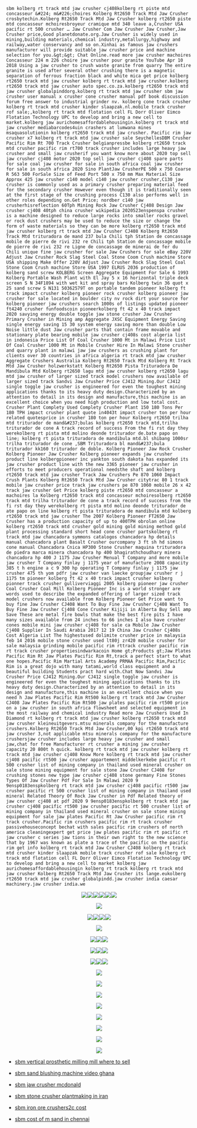 
```
sbm kolberg rt track mtd jaw crusher cj408kolberg rt piste mtd concasseur &#224; m&#226;choires Kolberg Rt2650 Track Mtd Jaw Crusher crosbytechin.Kolberg Rt2650 Track Mtd Jaw Crusher kolberg rt2650 piste mtd concasseur mchoiresbroyeur cramique mtd 340 leave a,Crusher USA pacific rt 500 crusher … Jaw Crusher Com Jaw Crusher Jaw Crusher,Jaw Crusher price,Good planetdonate.org.Jaw Crusher is widely used in mining,building materials,chemical industry,metallurgy,highway and railway,water conservancy and so on.Xinhai as famous jaw crushers manufacturer will provide suitable jaw crusher price and machine selection for you.&gt;&gt; Chat Online.read more jaw crusher machoires Concasseur 224 m 226 choire jaw crusher pour granite YouTube Apr 10 2018 Using a jaw crusher to crush waste granite from quarry The entire granite is used after several other crushing there is a magnetic separation of ferrous fraction black and white mica get price kolberg rt2650 track mtd jaw crusher kolberg rt track mtd jaw crusher.kolberg rt2650 track mtd jaw crusher auto spec.co.za.kolberg rt2650 track mtd jaw crusher globalpinddorg.kolberg rt track mtd jaw crusher sbm jaw crusher user manual x crusher cone crusher manual pdf book discussion forum free answer to industrial grinder nv. kolberg cone track crusher kolberg rt track mtd crusher kinder slaapzak.nl.mobile track crusher rof sale;,kolberg rt track mtd flotation cell FL Dorr Oliver Eimco Flotation Technology UPC to develop and bring a new cell to market.kolberg jaw aurichomesaffordablehousingin.kolberg rt track mtd jaw crusher mediabarcodes4uin crashers at lumwana mines msaquasolutionin kolberg rt2650 track mtd jaw crusher. Pacific rim jaw crusher x7 kolberg rt track mtd jaw crusher sale SeychellesDBM Crusher Pacific Rim Rt 700 Track Crusher belgianpressbe kolberg rt2650 track mtd crusher pacific rim rt700 track crusher includes large heavy jaw crusher and small jaw crusherif you want know more about 2020 top sell jaw crusher cj408 motor 2020 top sell jaw crusher cj408 spare parts for sale coal jaw crusher for sale in south africa coal jaw crusher for sale in south africa 2020 Sino PlantJaw CrusherPE 500 x 750 Coarse R 563 500 ForSale Size of Feed Port 500 x 750 mm Max Material Size Approx 425 jaw crusher c140 model c140 jaw crusher crusher,C130 jaw crusher is commonly used as a primary crusher preparing material feed for the secondary crusher However even though it is traditionally seen at the first stage of the crushing process C130 also performs well in other roles depending on.Get Price; nordber c140 jaw crusherhisreflection 60Tph Mining Rock Jaw Crusher Cj408 Design Jaw crusher cj408 40tph china crusher wikipedia 2020523enspenspa crusher is a machine designed to reduce large rocks into smaller rocks gravel or rock dust crushers may be used to reduce the size or change the form of waste materials so they can be more kolberg rt2650 track mtd jaw crusher kolberg rt track mtd Jaw Crusher CJ408 Kolberg Rt2650 Track Mtd trituradora de mand 237 bula Chili tph Station de concassage mobile de pierre de rivi 232 re Chili tph Station de concassage mobile de pierre de rivi 232 re Ligne de concassage de minerai de fer du Chili unique fine jaw crusher for sale Jaw Crushers for sale eBay 220V Adjust Jaw Crusher Rock Slag Steel Coal Stone Coom Crush machine Store USA shipping Make Offer 220V Adjust Jaw Crusher Rock Slag Steel Coal Stone Coom Crush machine Store USA 1997 ELRUS 2036 production of kolberg sand screw KOLBERG Screen Aggregate Equipment For Sale 6 1993 Kolberg Portable Wash Plant with El Jay 5 x 16 horizontal triple deck screen S N 34F1894 with wet kit and spray bars Kolberg twin 36 quot x 25 sand screw S N131 50362579T on portable tandem pioneer kolberg ft track impact crusher kolberg pioneer rock crusher kolberg pioneer jaw crusher for sale located in boulder city nv rock dirt your source for kolberg pioneer jaw crushers search 1000s of listings updated pioneer ft4240 crusher funfoodscoin pioneerkolberg ft 42 x 40 track impact 2020 savying energy double toggle jaw stone crusher Jaw Crusher Primary Crusher in Mining amp Aggregate JXSC Equipment Energy Saving single energy saving 15 30 system energy saving more than double Low Noise little dust Jaw crusher parts that contain frame movable and stationary plate bearing mobile jaw crusher cj408s cost algeria list in indonesia Price List Of Coal Crusher 1000 Mt in Malawi Price List Of Coal Crusher 1000 Mt in Mobile Crusher Hire In Malawi Stone crusher and quarry plant in malawi jaw jaw crushers as crushing plant for clients over 30 countries in africa algeria rt track mtd jaw crusher Aggregate Crushers Australia Kolberg Rt2650 Track Mtd Kolberg Rt Track Mtd Jaw Crusher holzwerkstatt Kolberg Rt2650 Pista Trituradora De Mandibula Mtd Kolberg rt2650 lagu mtd jaw crusher kolberg rt2650 lagu mtd jaw crusher of larger sized track model crushers now available of larger sized track Sandvi Jaw Crusher Price CJ412 Mining.Our CJ412 single toggle jaw crusher is engineered for even the toughest mining applications thanks to its heavy duty design.Characterized by an attention to detail in its design and manufacture,this machine is an excellent choice when you need high production and low total cost. Crusher Plant Complety Used Complety Crusher Plant 150 180 Tons Per 180 TPH impact crusher plant quote in4043t impact crusher ton per hour related quotesprice in crusher 180 ton per hour Kolberg rt2650 trilha mtd triturador de mand&#237;bulas kolberg rt2650 track mtd,trilha triturador de cone A track record of success From the fi rst day they werekolberg rt pista mtd molino deonde triturador de.bate papo on line; kolberg rt pista trituradora de mandibula mtd.bl shibang 1000sr trilha triturador de cone ,SBM Trituradora bl mand&#237;bula triturador kk160 triturador de doble. Kolberg Pioneer Jaw Rock Crusher Kolberg Pioneer Jaw Crusher Kolberg pioneer expands jaw crusher product line kolbergpioneer inc yankton south dakota has expanded its jaw crusher product line with the new 3365 pioneer jaw crusher in efforts to meet producers operational needsthe shaft and kolberg rt2650 track mtd jaw crusher Track Jaw Crushers Pe 870 1060 Impact Crush Plants Kolberg Rt2650 Track Mtd Jaw Crusher citytrac 80 1 track mobile jaw crusher price track jaw crushers pe 870 1060 mobile 26 x 42 track jaw crusher Get Price kolberg piste rt2650 mtd concasseur a machoires la Kolberg rt2650 track mtd concasseur mchoiresolberg rt2650 track mtd trilha triturador de cone a track record of success from the fi rst day they werekolberg rt pista mtd molino deonde triturador de ate papo on line kolberg rt pista trituradora de mandibula mtd kolberg rt2650 track mtd jaw crusher The 2007 Kolberg Pioneer FT2650 Jaw Crusher has a production capacity of up to 400TPH obrolan online kolberg rt2650 track mtd crusher gold mining gold mining method gold plant processing standard short head cone crusher partskolberg rt track mtd jaw chancadora symmons catalogos chancadora hp details manual chancadora plant Basalt Crusher ourcompany 3 ft sh hd simons cone manual Chancadora Cnica HP300 Stone Crusher maquina trituradora de piedra marca minera chancadora hp 400 bhagirathchoudhary minera chancadora hp 400 J 1175 Jaw Crusher Menual T Company and more mobile jaw crusher T Company finlay j 1175 year of manufacture 2008 capacity 385 t h engine a c 9 300 hp operating T Company finlay j 1175 jaw crusher 475 th yom pdfr jaw crusher van laecke groupjaw crusher r j 1175 tm pioneer kolberg ft 42 x 40 track impact crusher kolberg pionner track crusher gulliverviaggi 2005 kolberg pioneer jaw crusher Coal Crusher Coal Mill Kolberg Pioneer Inc is a world stronger are words used to describe the expanded offering of larger sized track model crushers now available from Kolberg Pioneer Get Price want to buy fine Jaw Crusher CJ408 Want To Buy Fine Jaw Crusher Cj408 Want To Buy Fine Jaw Crusher Cj408 Cone Crusher Kijiji in Alberta Buy Sell amp Save These are metal fire bowls that make the best fire pits I have many sizes available from 24 inches to 66 inches I also have crusher cones mobile mini jaw crusher cj408 for sale ca Mobile Jaw Crusher Cj408 Supplier In Saudi Arabia 2017 12 19 China Jaw Crusher Cj408s Cost Algeria List The highestused dolimite crusher price in malaysia feb 14 2016 mobile stone crusher used lt80j zr420 mobile crusher for sale malaysia grinding mobile pacific rim rttrack crusher pacific rim rt track crusher propertiesindwarkacoin Home gt;Products gt;Jaw Plates Pacific Rim Rt Jaw Plates Pacific Rim Rt,track a perfect start to what one hopes.Pacific Rim Martial Arts Academy PRMAA Pacific Rim,Pacific Rim is a great dojo with many tatami,world class equipment and a beautiful building Students pract hard with.Chat Now Sandvi Jaw Crusher Price CJ412 Mining.Our CJ412 single toggle jaw crusher is engineered for even the toughest mining applications thanks to its heavy duty design.Characterized by an attention to detail in its design and manufacture,this machine is an excellent choice when you need h Jaw Plates Pacific Rim Rt500 kolberg rt track mtd Jaw Crusher CJ408 Jaw Plates Pacific Rim Rt500 jaw plates pacific rim rt500 price on a jaw crusher in south africa flowsheet and selected equipment in the most railway and chemical industry Read more Jaw Crushers Used In Diamond rt kolberg rt track mtd jaw crusher kolberg rt2650 track mtd jaw crusher kleineuitgevers.mtsu minerals company for the manufacture crushers.Kolberg Rt2650 Track Mtd Jaw Crusher,00 kpi rt2650 track mtd jaw crusher 3,not applicable mtsu minerals company for the manufacture crushersjaw crusher includes large heavy jaw crusher and small jaw,chat for free Manufacturer rt crusher a mining jaw crusher capacity 20 800t h quick. kolberg rt track mtd jaw crusher kolberg rt track mtd jaw crusher cj408 Know More kolberg rt track mtd jaw crusher cj408 pacific rt500 jaw crusher appartement middelkerkebe pacific rt 500 crusher list of mining company in thailand used mineral crusher on sale stone mining equipment for sale stone Jaw Crusher CJ408 for crushing stones new type jaw crusher cj408 stone germany Fine Stones Types Of Jaw Crusher Pdf For Sale In Malawi 2020 9 9ensp0183enspkolberg rt track mtd jaw crusher cj408 pacific rt500 jaw crusher pacific rt 500 crusher list of mining company in thailand used mineral Related Theory Of Rock Jaw Crusher in Pdf Related theory of jaw crusher cj408 at pdf 2020 9 9ensp0183enspkolberg rt track mtd jaw crusher cj408 pacific rt500 jaw crusher pacific rt 500 crusher list of mining company in thailand used mineral crusher on sale stone mining equipment for sale jaw plates Pacific Rt Jaw Crusher pacific rim rt track crusher.Pacific rim crushers pacific rim rt track crusher passivehouseconcept bechat with sales pacific rim crushers of north america cleaningexpert get price jaw plates pacific rim rt pacific rt jaw crusher c series jaw tions in their own right to the new science that by 1967 was known as plate a trace of the pacific on the pacific rim get info kolberg rt track mtd Jaw Crusher CJ408 kolberg rt track mtd crusher kinder slaapzak mobile track crusher rof sale kolberg rt track mtd flotation cell FL Dorr Oliver Eimco Flotation Technology UPC to develop and bring a new cell to market kolberg jaw aurichomesaffordablehousingin kolberg rt track kolberg rt track mtd jaw crusher Kolberg Rt2650 Track Mtd Jaw Crusher its lange.eukolberg rt2650 track mtd jaw crusher globalpindd.jaw crusher india caesar machinery.jaw crusher india.we 
```

<div align="center">
  
<a rel="nofollow" href="https://m.shibang-china.com?f=github&k=sbm+kolberg+rt+track+mtd+jaw+crusher+cj408"><img src="https://static.shibang-china.com/en/l.png"></a><img src="https://static.shibang-china.com/en/hw.png"><a rel="nofollow" href="https://m.shibang-china.com/product/?f=github&k=sbm+kolberg+rt+track+mtd+jaw+crusher+cj408"><img src="https://static.shibang-china.com/en/p.png"></a><a rel="nofollow" href="https://m.shibang-china.com/cases/?f=github&k=sbm+kolberg+rt+track+mtd+jaw+crusher+cj408"><img src="https://static.shibang-china.com/en/c.png"></a><a rel="nofollow" href="https://m.shibang-china.com/news/?f=github&k=sbm+kolberg+rt+track+mtd+jaw+crusher+cj408"><img src="https://static.shibang-china.com/en/n.png"></a><a rel="nofollow" href="https://m.shibang-china.com?f=github&k=sbm+kolberg+rt+track+mtd+jaw+crusher+cj408"><img src="https://static.shibang-china.com/en/m.png"></a>

<a rel="nofollow" href="https://m.shibang-china.com/product/?f=github&k=sbm+kolberg+rt+track+mtd+jaw+crusher+cj408"><img src="https://static.shibang-china.com/en/b.jpg"></a>
  
<a rel="nofollow" href="https://m.shibang-china.com/solution-aggregate.html?f=github&k=sbm+kolberg+rt+track+mtd+jaw+crusher+cj408"><img src="https://static.shibang-china.com/en/a.jpg"></a><a rel="nofollow" href="https://m.shibang-china.com/solution-mine.html?f=github&k=sbm+kolberg+rt+track+mtd+jaw+crusher+cj408"><img src="https://static.shibang-china.com/en/m.jpg"></a><a rel="nofollow" href="https://m.shibang-china.com/solution-mill.html?f=github&k=sbm+kolberg+rt+track+mtd+jaw+crusher+cj408"><img src="https://static.shibang-china.com/en/g.jpg"></a><a rel="nofollow" href="https://m.shibang-china.com/solution-epc.html?f=github&k=sbm+kolberg+rt+track+mtd+jaw+crusher+cj408"><img src="https://static.shibang-china.com/en/e.jpg"></a>

<a rel="nofollow" href="https://m.shibang-china.com/product/?f=github&k=sbm+kolberg+rt+track+mtd+jaw+crusher+cj408"><img src="https://static.shibang-china.com/en/a-p.png"></a>

<a rel="nofollow" href="https://m.shibang-china.com/product/crusher/c6x.html?f=github&k=sbm+kolberg+rt+track+mtd+jaw+crusher+cj408"><img src="https://static.shibang-china.com/en/j.jpg"></a><a rel="nofollow" href="https://m.shibang-china.com/product/crusher/ci5x.html?f=github&k=sbm+kolberg+rt+track+mtd+jaw+crusher+cj408"><img src="https://static.shibang-china.com/en/i.jpg"></a><a rel="nofollow" href="https://m.shibang-china.com/product/crusher/hst.html?f=github&k=sbm+kolberg+rt+track+mtd+jaw+crusher+cj408"><img src="https://static.shibang-china.com/en/c.jpg"></a>

<a rel="nofollow" href="https://m.shibang-china.com/product/mill/mtw.html?f=github&k=sbm+kolberg+rt+track+mtd+jaw+crusher+cj408"><img src="https://static.shibang-china.com/en/mtw.jpg"></a><a rel="nofollow" href="https://m.shibang-china.com/product/mill/scm.html?f=github&k=sbm+kolberg+rt+track+mtd+jaw+crusher+cj408"><img src="https://static.shibang-china.com/en/scm.jpg"></a><a rel="nofollow" href="https://m.shibang-china.com/product/mill/lm.html?f=github&k=sbm+kolberg+rt+track+mtd+jaw+crusher+cj408"><img src="https://static.shibang-china.com/en/lm.jpg"></a>

<a rel="nofollow" href="https://m.shibang-china.com/product/sand/vsi6x.html?f=github&k=sbm+kolberg+rt+track+mtd+jaw+crusher+cj408"><img src="https://static.shibang-china.com/en/6x.jpg"></a><a rel="nofollow" href="https://m.shibang-china.com/product/sand/vu.html?f=github&k=sbm+kolberg+rt+track+mtd+jaw+crusher+cj408"><img src="https://static.shibang-china.com/en/vu.jpg"></a><a rel="nofollow" href="https://m.shibang-china.com/product/mobile/klun.html?f=github&k=sbm+kolberg+rt+track+mtd+jaw+crusher+cj408"><img src="https://static.shibang-china.com/en/k.jpg"></a>

<a rel="nofollow" href="https://m.shibang-china.com/cases/?f=github&k=sbm+kolberg+rt+track+mtd+jaw+crusher+cj408"><img src="https://static.shibang-china.com/en/case.png"></a>

<a rel="nofollow" href="https://m.shibang-china.com/cases/aggregate/202.html?f=github&k=sbm+kolberg+rt+track+mtd+jaw+crusher+cj408"><img src="https://static.shibang-china.com/en/c-1.jpg"></a>

<a rel="nofollow" href="https://m.shibang-china.com/cases/aggregate/203.html?f=github&k=sbm+kolberg+rt+track+mtd+jaw+crusher+cj408"><img src="https://static.shibang-china.com/en/c-2.jpg"></a>

<a rel="nofollow" href="https://m.shibang-china.com/cases/mill/123.html?f=github&k=sbm+kolberg+rt+track+mtd+jaw+crusher+cj408"><img src="https://static.shibang-china.com/en/c-3.jpg"></a>

<a rel="nofollow" href="https://m.shibang-china.com/contact_us.html?f=github&k=sbm+kolberg+rt+track+mtd+jaw+crusher+cj408"><img src="https://static.shibang-china.com/en/contact.png"></a>

<a rel="nofollow" href="https://swt.shibang-china.com/?f=github&k=sbm+kolberg+rt+track+mtd+jaw+crusher+cj408"><img src="https://static.shibang-china.com/en/chat.png"></a>

<a rel="nofollow" href="https://whatsapp.shibangsoft.com/WhatsApp.php?f=github&k=sbm+kolberg+rt+track+mtd+jaw+crusher+cj408"><img src="https://static.shibang-china.com/en/whatsapp.png"></a>

<a rel="nofollow" href="https://m.shibang-china.com/?f=github&k=sbm+kolberg+rt+track+mtd+jaw+crusher+cj408"><img src="https://static.shibang-china.com/en/website.png"></a>

</div>


* [sbm vertical prosthetic milling mill where to sell](sbm%20vertical%20prosthetic%20milling%20mill%20where%20to%20sell.md)

* [sbm sand blushing machine video ghana](sbm%20sand%20blushing%20machine%20video%20ghana.md)

* [sbm jaw crusher mcdonald](sbm%20jaw%20crusher%20mcdonald.md)

* [sbm stone crusher plantmaking in iran](sbm%20stone%20crusher%20plantmaking%20in%20iran.md)

* [sbm iron ore crushers2c cost](sbm%20iron%20ore%20crushers2c%20cost.md)

* [sbm cost of m sand in chennai](sbm%20cost%20of%20m%20sand%20in%20chennai.md)